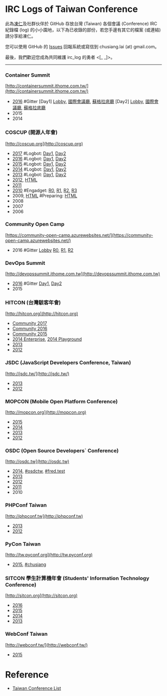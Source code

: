 # IRC Logs of Taiwan Conference

此為[凍仁](http://note.drx.tw/p/about-chu-siang-lai.html)及社群伙伴於 GitHub 存放台灣 (Taiwan) 各個會議 (Conference) IRC 紀錄檔 (log) 的小小園地，以下為已收錄的部份，若您手邊有其它的檔案 (或連結) 請分享給凍仁。

您可以使用 GitHub 的 [Issues](https://github.com/chusiang/irc_log/issues) 回報系統或寫信到 chusiang.lai (at) gmail.com。

最後，我們歡迎您成為共同維護 irc_log 的勇者 <[_ _]>。

----

### Container Summit

[http://containersummit.ithome.com.tw/](http://containersummit.ithome.com.tw/)

- [2016](https://gitter.im/orgs/Container-Summit-2016/rooms) #Gitter [Day1] [Lobby](https://gitter.im/Container-Summit-2016/Lobby/archives/2016/09/21), [國際會議廳](https://gitter.im/Container-Summit-2016/%E5%9C%8B%E9%9A%9B%E6%9C%83%E8%AD%B0%E5%BB%B3/archives/2016/09/21), [蘇格拉底廳](https://gitter.im/Container-Summit-2016/%E8%98%87%E6%A0%BC%E6%8B%89%E5%BA%95%E5%BB%B3/archives/2016/09/21) [Day2] [Lobby](https://gitter.im/Container-Summit-2016/Lobby/archives/2016/09/22), [國際會議廳](https://gitter.im/Container-Summit-2016/%E5%9C%8B%E9%9A%9B%E6%9C%83%E8%AD%B0%E5%BB%B3/archives/2016/09/22), [蘇格拉底廳](https://gitter.im/Container-Summit-2016/%E8%98%87%E6%A0%BC%E6%8B%89%E5%BA%95%E5%BB%B3/archives/2016/09/22)
- 2015
- 2014

### COSCUP (開源人年會)

[http://coscup.org](http://coscup.org)

- [2017](https://raw.github.com/chusiang/irc_log/master/coscup/irc-coscup-2017.log) #Logbot: [Day1](http://logbot.g0v.tw/channel/coscup/2017-08-05), [Day2](http://logbot.g0v.tw/channel/coscup/2017-08-06)
- [2016](https://raw.github.com/chusiang/irc_log/master/coscup/irc-coscup-2016.log) #Logbot: [Day1](http://logbot.g0v.tw/channel/coscup/2016-08-20), [Day2](http://logbot.g0v.tw/channel/coscup/2016-08-21)
- [2015](https://raw.github.com/chusiang/irc_log/master/coscup/irc-coscup-2015.log) #Logbot: [Day1](http://logbot.g0v.tw/channel/coscup/2015-08-15), [Day2](http://logbot.g0v.tw/channel/coscup/2015-08-16)
- [2014](https://raw.github.com/chusiang/irc_log/master/coscup/irc-coscup-2014.log) #Logbot: [Day1](http://logbot.g0v.tw/channel/coscup/2014-07-19), [Day2](http://logbot.g0v.tw/channel/coscup/2014-07-20)
- [2013](https://raw.github.com/chusiang/irc_log/master/coscup/irc-coscup-2013.log)  #Logbot: [Day1](http://logbot.g0v.tw/channel/coscup/2013-08-03), [Day2](http://logbot.g0v.tw/channel/coscup/2013-08-04)
- [2012](https://raw.github.com/chusiang/irc_log/master/coscup/irc-coscup-2012.log), [HTML](http://ig.deep.tw/coscup.log.html)
- [2011](https://raw.github.com/chusiang/irc_log/master/coscup/irc-coscup-2011.log)
- [2010](https://raw.github.com/chusiang/irc_log/master/coscup/irc-coscup-2010.log) #Engadget: [R0](http://chinese.engadget.com/2010/08/13/coscup-2010-8-14-room1/), [R1](http://chinese.engadget.com/2010/08/13/coscup-2010-8-14-room2/), [R2](http://chinese.engadget.com/2010/08/13/coscup-2010-8-14-room3/), [R3](http://chinese.engadget.com/2010/08/13/coscup-2010-8-14-room4/)
- 2009, [HTML](https://web.archive.org/web/20100224040901/http://coscup.bluet.org/coscup-2009.html) #Preparing: [HTML](https://web.archive.org/web/20100224035450/http://coscup.bluet.org/coscup-2009-preparing.html)
- 2008
- 2007
- 2006

### Community Open Camp

[https://community-open-camp.azurewebsites.net/](https://community-open-camp.azurewebsites.net/)

* 2016 #Gitter [Lobby](https://gitter.im/community-open-camp/Lobby) [R0](https://gitter.im/community-open-camp/R0), [R1](https://gitter.im/community-open-camp/R1), [R2](https://gitter.im/community-open-camp/R2)

### DevOps Summit

[http://devopssummit.ithome.com.tw](http://devopssummit.ithome.com.tw)

- [2016](https://gitter.im/DevOpsTW/devops_summit_2016) #Gitter [Day1](https://gitter.im/DevOpsTW/devops_summit_2016/archives/2016/07/05), [Day2](https://gitter.im/DevOpsTW/devops_summit_2016/archives/2016/07/06)
- 2015


### HITCON (台灣駭客年會)

[http://hitcon.org](http://hitcon.org)

- [Community 2017](https://github.com/chusiang/irc_log/raw/master/hitcon/irc-hitcon-cmt-2017.log)
- [Community 2016](https://github.com/chusiang/irc_log/raw/master/hitcon/irc-hitcon-cmt-2016.log)
- [Community 2015](https://github.com/chusiang/irc_log/raw/master/hitcon/irc-hitcon-cmt-2015.log)
- [2014 Enterprise](https://github.com/chusiang/irc_log/raw/master/hitcon/irc-hitcon-2014-ent.log), [2014 Playground](https://github.com/chusiang/irc_log/raw/master/hitcon/irc-hitcon-2014-plg.log)
- [2013](https://github.com/chusiang/irc_log/raw/master/hitcon/irc-hitcon-2013.log)
- [2012](https://github.com/chusiang/irc_log/raw/master/hitcon/irc-hitcon-2012.log)

### JSDC (JavaScript Developers Conference, Taiwan)

[http://jsdc.tw/](http://jsdc.tw/)

- [2013](https://github.com/chusiang/irc_log/raw/master/jsdc/irc-jsdc-2013.log)
- [2012](https://github.com/chusiang/irc_log/raw/master/jsdc/irc-jsdc-2012.log)

### MOPCON (Mobile Open Platform Conference)

[http://mopcon.org](http://mopcon.org)

- [2015](https://raw.github.com/chusiang/irc_log/master/mopcon/irc-mopcon-2015.log)
- [2014](https://raw.github.com/chusiang/irc_log/master/mopcon/irc-mopcon-2014.log)
- [2013](https://raw.github.com/chusiang/irc_log/master/mopcon/irc-mopcon-2013.log)
- [2012](https://raw.github.com/chusiang/irc_log/master/mopcon/irc-mopcon-2012.log)

### OSDC (Open Source Developers` Conference)

[http://osdc.tw](http://osdc.tw)

- [2014](https://raw.github.com/chusiang/irc_log/master/osdc/irc-osdc.tw-2014.log), [#osdctw](https://raw.github.com/chusiang/irc_log/master/osdc/irc-osdc.tw-2014-osdctw.log), [#fred.test](https://raw.github.com/chusiang/irc_log/master/osdc/irc-osdc.tw-2014-fred.test.log)
- [2013](https://raw.github.com/chusiang/irc_log/master/osdc/irc-osdc.tw-2013.log)
- [2012](https://raw.github.com/chusiang/irc_log/master/osdc/irc-osdc.tw-2012.log)
- [2011](https://raw.github.com/chusiang/irc_log/master/osdc/irc-osdc.tw-2011.log)
- 2010

### PHPConf Taiwan

[http://phpconf.tw](http://phpconf.tw)

- [2013](https://raw.github.com/chusiang/irc_log/master/phpconf/irc-phpconf-tw-2013.log)
- [2012](https://raw.github.com/chusiang/irc_log/master/phpconf/irc-phpconf-tw-2012.log)

### PyCon Taiwan

[http://tw.pyconf.org](http://tw.pyconf.org)

- [2015](https://gitter.im/pycontw/pyconapac2015), [#chusiang](https://gitter.im/chusiang/pyconapac2015)

### SITCON 學生計算機年會 (Students' Information Technology Conference)

[http://sitcon.org](http://sitcon.org)

- [2016](https://raw.github.com/chusiang/irc_log/master/sitcon/irc-sitcon-2016.log)
- [2015](https://raw.github.com/chusiang/irc_log/master/sitcon/irc-sitcon-2015.log)
- [2014](https://raw.github.com/chusiang/irc_log/master/sitcon/irc-sitcon-2014.log)
- [2013](https://raw.github.com/chusiang/irc_log/master/sitcon/irc-sitcon-2013.log)

### WebConf Taiwan

[http://webconf.tw/](http://webconf.tw/)

- [2015](https://gitter.im/f2etw/f2etw.github.io/ModernWeb2015)

# Reference

- [Taiwan Conference List](http://goo.gl/90yt5)

